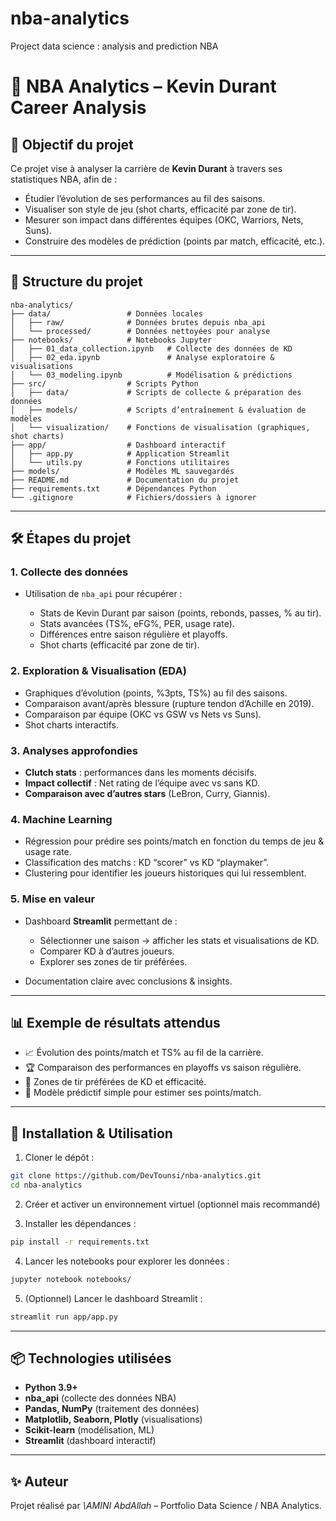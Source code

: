 # nba-analytics
Project data science : analysis and prediction NBA

# 🏀 NBA Analytics – Kevin Durant Career Analysis

## 🎯 Objectif du projet

Ce projet vise à analyser la carrière de **Kevin Durant** à travers ses statistiques NBA, afin de :

* Étudier l’évolution de ses performances au fil des saisons.
* Visualiser son style de jeu (shot charts, efficacité par zone de tir).
* Mesurer son impact dans différentes équipes (OKC, Warriors, Nets, Suns).
* Construire des modèles de prédiction (points par match, efficacité, etc.).

---

## 📂 Structure du projet

```
nba-analytics/
├── data/                 # Données locales
│   ├── raw/              # Données brutes depuis nba_api
│   └── processed/        # Données nettoyées pour analyse
├── notebooks/            # Notebooks Jupyter
│   ├── 01_data_collection.ipynb   # Collecte des données de KD
│   ├── 02_eda.ipynb               # Analyse exploratoire & visualisations
│   └── 03_modeling.ipynb          # Modélisation & prédictions
├── src/                  # Scripts Python
│   ├── data/             # Scripts de collecte & préparation des données
│   ├── models/           # Scripts d’entraînement & évaluation de modèles
│   └── visualization/    # Fonctions de visualisation (graphiques, shot charts)
├── app/                  # Dashboard interactif
│   ├── app.py            # Application Streamlit
│   └── utils.py          # Fonctions utilitaires
├── models/               # Modèles ML sauvegardés
├── README.md             # Documentation du projet
├── requirements.txt      # Dépendances Python
└── .gitignore            # Fichiers/dossiers à ignorer
```

---

## 🛠️ Étapes du projet

### 1. Collecte des données

* Utilisation de `nba_api` pour récupérer :

  * Stats de Kevin Durant par saison (points, rebonds, passes, % au tir).
  * Stats avancées (TS%, eFG%, PER, usage rate).
  * Différences entre saison régulière et playoffs.
  * Shot charts (efficacité par zone de tir).

### 2. Exploration & Visualisation (EDA)

* Graphiques d’évolution (points, %3pts, TS%) au fil des saisons.
* Comparaison avant/après blessure (rupture tendon d’Achille en 2019).
* Comparaison par équipe (OKC vs GSW vs Nets vs Suns).
* Shot charts interactifs.

### 3. Analyses approfondies

* **Clutch stats** : performances dans les moments décisifs.
* **Impact collectif** : Net rating de l’équipe avec vs sans KD.
* **Comparaison avec d’autres stars** (LeBron, Curry, Giannis).

### 4. Machine Learning

* Régression pour prédire ses points/match en fonction du temps de jeu & usage rate.
* Classification des matchs : KD “scorer” vs KD “playmaker”.
* Clustering pour identifier les joueurs historiques qui lui ressemblent.

### 5. Mise en valeur

* Dashboard **Streamlit** permettant de :

  * Sélectionner une saison → afficher les stats et visualisations de KD.
  * Comparer KD à d’autres joueurs.
  * Explorer ses zones de tir préférées.
* Documentation claire avec conclusions & insights.

---

## 📊 Exemple de résultats attendus

* 📈 Évolution des points/match et TS% au fil de la carrière.
* 🏆 Comparaison des performances en playoffs vs saison régulière.
* 🎯 Zones de tir préférées de KD et efficacité.
* 🤖 Modèle prédictif simple pour estimer ses points/match.

---

## 🚀 Installation & Utilisation

1. Cloner le dépôt :

```bash
git clone https://github.com/DevTounsi/nba-analytics.git
cd nba-analytics
```

2. Créer et activer un environnement virtuel (optionnel mais recommandé)

3. Installer les dépendances :

```bash
pip install -r requirements.txt
```

4. Lancer les notebooks pour explorer les données :

```bash
jupyter notebook notebooks/
```

5. (Optionnel) Lancer le dashboard Streamlit :

```bash
streamlit run app/app.py
```

---

## 📦 Technologies utilisées

* **Python 3.9+**
* **nba\_api** (collecte des données NBA)
* **Pandas, NumPy** (traitement des données)
* **Matplotlib, Seaborn, Plotly** (visualisations)
* **Scikit-learn** (modélisation, ML)
* **Streamlit** (dashboard interactif)

---

## ✨ Auteur

Projet réalisé par *\AMINI AbdAllah* – Portfolio Data Science / NBA Analytics.
